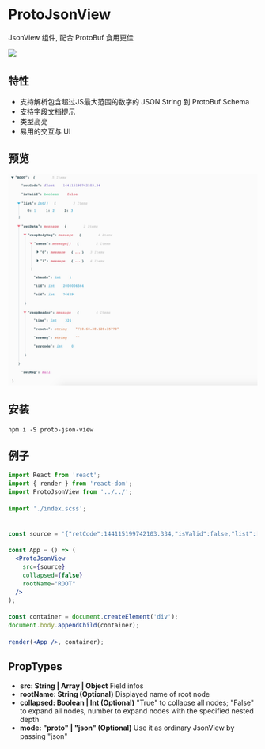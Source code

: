 # ProtoJsonView

JsonView 组件, 配合 ProtoBuf 食用更佳

![](https://travis-ci.org/HuQingyang/ProtoJsonView.svg?branch=master)

## 特性

- 支持解析包含超过JS最大范围的数字的 JSON String 到 ProtoBuf Schema
- 支持字段文档提示
- 类型高亮
- 易用的交互与 UI

## 预览

![Preview](preview.png)

## 安装

`npm i -S proto-json-view`

## 例子

```jsx harmony
import React from 'react';
import { render } from 'react-dom';
import ProtoJsonView from '../../';

import './index.scss';


const source = '{"retCode":144115199742103.334,"isValid":false,"list":[1, 2, 3],"retData":{"respBodyMsg":{"users":[{"uid":2639271515,"class_id":0,"ts":1522659325},{"uid":144115199742103334,"class_id":0,"ts":1522728716,"uid_type":2}],"shards":1,"tid":2000006564,"cid":76629},"respHeader":{"time":324,"remote":"/10.60.38.128:35770","errmsg":"","errcode":0}},"retMsg":null}';

const App = () => (
  <ProtoJsonView
    src={source}
    collapsed={false}
    rootName="ROOT"
  />
);

const container = document.createElement('div');
document.body.appendChild(container);

render(<App />, container);
```

## PropTypes

- **src: String | Array | Object** Field infos  
- **rootName: String (Optional)** Displayed name of root node  
- **collapsed: Boolean | Int (Optional)** "True" to collapse all nodes; "False" to expand all nodes, number to expand nodes with the specified nested depth  
- **mode: "proto" | "json" (Optional)** Use it as ordinary JsonView by passing "json"
